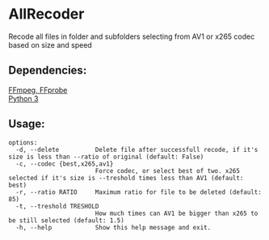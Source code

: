 # AllRecoder
Recode all files in folder and subfolders selecting from AV1 or x265 codec based on size and speed

## Dependencies:  
[FFmpeg, FFprobe](https://www.ffmpeg.org/)  
[Python 3](https://www.python.org/)

## Usage:  
```
options:  
  -d, --delete          Delete file after successfull recode, if it's size is less than --ratio of original (default: False)  
  -c, --codec {best,x265,av1}  
                        Force codec, or select best of two. x265 selected if it's size is --treshold times less than AV1 (default: best)  
  -r, --ratio RATIO     Maximum ratio for file to be deleted (default: 85)  
  -t, --treshold TRESHOLD  
                        How much times can AV1 be bigger than x265 to be still selected (default: 1.5)  
  -h, --help            Show this help message and exit.
```
